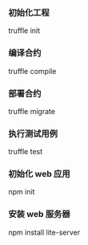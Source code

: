 ### 初始化工程

truffle init

### 编译合约

truffle compile

### 部署合约

truffle migrate

### 执行测试用例

truffle test

### 初始化 web 应用

npm init

### 安装 web 服务器

npm install lite-server